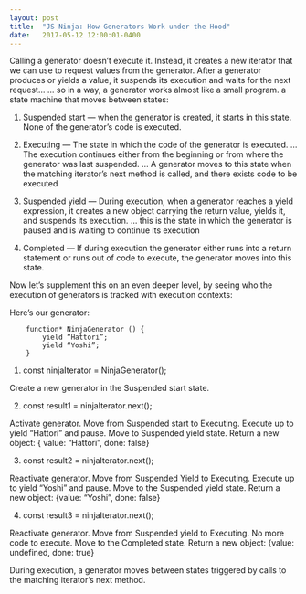 ```yaml
---
layout: post
title:  "JS Ninja: How Generators Work under the Hood"
date:   2017-05-12 12:00:01-0400
---
```

Calling a generator doesn’t execute it. Instead, it creates a new iterator that we can use to request values from the generator. After a generator produces or yields a value, it suspends its execution and waits for the next request…
	… so in a way, a generator works almost like a small program. a state machine that moves between states:

1. Suspended start — when the generator is created, it starts in this state. None of the generator’s code is executed.

2. Executing — The state in which the code of the generator is executed. 
	… The execution continues either from the beginning or from where the generator was last suspended. 
	… A generator moves to this state when the matching iterator’s next method is called, and there exists code to be executed

3. Suspended yield — During execution, when a generator reaches a yield expression, it creates a new object carrying the return value, yields it, and suspends its execution. 
	… this is the state in which the generator is paused and is waiting to continue its execution

4. Completed — If during execution the generator either runs into a return statement or runs out of code to execute, the generator moves into this state.

Now let’s supplement this on an even deeper level, by seeing who the execution of generators is tracked with execution contexts:

Here’s our generator:

		function* NinjaGenerator () {
			yield “Hattori”;
			yield “Yoshi”;
		}

1. const ninjaIterator = NinjaGenerator();

Create a new generator in the Suspended start state.

2. const result1 = ninjaIterator.next();

Activate generator. 
Move from Suspended start to Executing. Execute up to yield “Hattori” and pause.
Move to Suspended yield state.
Return a new object: { value: “Hattori”, done: false}

3. const result2 = ninjaIterator.next();

Reactivate generator. 
Move from Suspended Yield to Executing.
Execute up to yield “Yoshi” and pause.
Move to the Suspended yield state.
Return a new object: {value: “Yoshi”, done: false}

4. const result3 = ninjaIterator.next();

Reactivate generator. 
Move from Suspended yield to Executing.
No more code to execute.
Move to the Completed state. 
Return a new object: {value: undefined, done: true}

During execution, a generator moves between states triggered by calls to the matching iterator’s next method.
